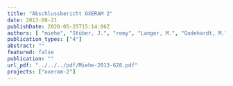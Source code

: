 ```yaml
---
title: "Abschlussbericht OXERAM 2"
date: 2013-08-21
publishDate: 2020-05-25T15:14:06Z
authors: [ "miehe", "Stüber, J.", "remy", "Langer, M.", "Godehardt, M.", "Boulestreau, M." ]
publication_types: ["4"]
abstract: ""
featured: false
publication: ""
url_pdf: "../../../pdf/Miehe-2013-628.pdf"
projects: ["oxeram-2"]
---
```


